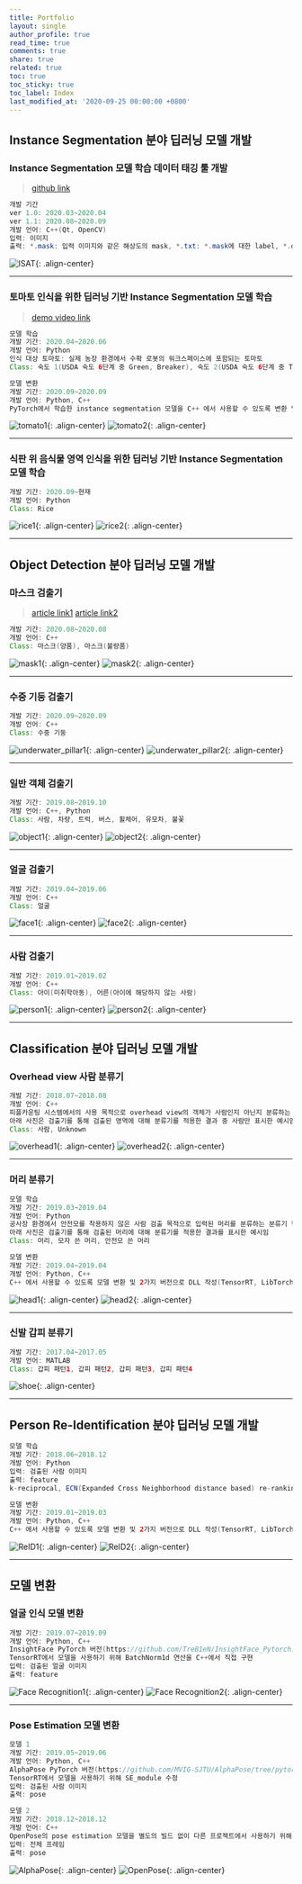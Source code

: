 ```yaml
---
title: Portfolio
layout: single
author_profile: true
read_time: true
comments: true
share: true
related: true
toc: true
toc_sticky: true
toc_label: Index
last_modified_at: '2020-09-25 00:00:00 +0800'
---
```


## Instance Segmentation 분야 딥러닝 모델 개발
### Instance Segmentation 모델 학습 데이터 태깅 툴 개발
> [github link](https://github.com/KITECH-AI-LAB/InstanceSegmentationAnnotationTool)

```java
개발 기간
ver 1.0: 2020.03~2020.04
ver 1.1: 2020.08~2020.09
개발 언어: C++(Qt, OpenCV)
입력: 이미지
출력: *.mask: 입력 이미지와 같은 해상도의 mask, *.txt: *.mask에 대한 label, *.dat: mask 생성을 위한 마커(실제 모델 학습에는 필요 없음)
```
![ISAT](../../assets/images/ISAT.png){: .align-center}

---

### 토마토 인식을 위한 딥러닝 기반 Instance Segmentation 모델 학습
> [demo video link](https://youtu.be/ewgW1aQRRyk)

```java
모델 학습
개발 기간: 2020.04~2020.06
개발 언어: Python
인식 대상 토마토: 실제 농장 환경에서 수확 로봇의 워크스페이스에 포함되는 토마토
Class: 숙도 1(USDA 숙도 6단계 중 Green, Breaker), 숙도 2(USDA 숙도 6단계 중 Turing, Pink), 숙도 3(USDA 숙도 6단계 중 Light Red, Red)

모델 변환
개발 기간: 2020.09~2020.09
개발 언어: Python, C++
PyTorch에서 학습한 instance segmentation 모델을 C++ 에서 사용할 수 있도록 변환 및 preprocess, forward, postprocess, visualize 등 함수로 구성된 DLL 작성(ONNX Runtime)
```
![tomato1](../../assets/images/tomato1.jpg){: .align-center}
![tomato2](../../assets/images/tomato2.jpg){: .align-center}

---

### 식판 위 음식물 영역 인식을 위한 딥러닝 기반 Instance Segmentation 모델 학습
<!-- Class: Rice, Soup, Side dish1, Side dish2, Side dish3 -->
```java
개발 기간: 2020.09~현재
개발 언어: Python
Class: Rice
```
![rice1](../../assets/images/rice1.jpg){: .align-center}
![rice2](../../assets/images/rice2.jpg){: .align-center}

---

## Object Detection 분야 딥러닝 모델 개발
### 마스크 검출기
>[article link1](http://naver.me/xBDFbMHS) [article link2](http://naver.me/xN9fk3cb)

```java
개발 기간: 2020.08~2020.08
개발 언어: C++
Class: 마스크(양품), 마스크(불량품)
```
![mask1](../../assets/images/mask1.png){: .align-center}
![mask2](../../assets/images/mask2.png){: .align-center}

---

### 수중 기둥 검출기
```java
개발 기간: 2020.09~2020.09
개발 언어: C++
Class: 수중 기둥
```
![underwater_pillar1](../../assets/images/underwater_pillar1.jpg){: .align-center}
![underwater_pillar2](../../assets/images/underwater_pillar2.jpg){: .align-center}

---

### 일반 객체 검출기
```java
개발 기간: 2019.08~2019.10
개발 언어: C++, Python
Class: 사람, 차량, 트럭, 버스, 휠체어, 유모차, 불꽃
```
![object1](../../assets/images/object1.jpg){: .align-center}
![object2](../../assets/images/object2.jpg){: .align-center}

---

### 얼굴 검출기
```java
개발 기간: 2019.04~2019.06
개발 언어: C++
Class: 얼굴
```
![face1](../../assets/images/face1.jpg){: .align-center}
![face2](../../assets/images/face2.jpg){: .align-center}

---

### 사람 검출기
```java
개발 기간: 2019.01~2019.02
개발 언어: C++
Class: 아이(미취학아동), 어른(아이에 해당하지 않는 사람)
```
![person1](../../assets/images/person1.jpg){: .align-center}
![person2](../../assets/images/person2.jpg){: .align-center}

---

## Classification 분야 딥러닝 모델 개발
### Overhead view 사람 분류기
```java
개발 기간: 2018.07~2018.08
개발 언어: C++
피플카운팅 시스템에서의 사용 목적으로 overhead view의 객체가 사람인지 아닌지 분류하는 이진 분류기 학습
아래 사진은 검출기를 통해 검출된 영역에 대해 분류기를 적용한 결과 중 사람만 표시한 예시임
Class: 사람, Unknown
```
![overhead1](../../assets/images/overhead1.jpg){: .align-center}
![overhead2](../../assets/images/overhead2.png){: .align-center}

---

### 머리 분류기
```java
모델 학습
개발 기간: 2019.03~2019.04
개발 언어: Python
공사장 환경에서 안전모를 착용하지 않은 사람 검출 목적으로 입력된 머리를 분류하는 분류기 학습
아래 사진은 검출기를 통해 검출된 머리에 대해 분류기를 적용한 결과를 표시한 예시임
Class: 머리, 모자 쓴 머리, 안전모 쓴 머리

모델 변환
개발 기간: 2019.04~2019.04
개발 언어: Python, C++
C++ 에서 사용할 수 있도록 모델 변환 및 2가지 버전으로 DLL 작성(TensorRT, LibTorch)
```
![head1](../../assets/images/head1.jpg){: .align-center}
![head2](../../assets/images/head2.png){: .align-center}

---

### 신발 갑피 분류기
```java
개발 기간: 2017.04~2017.05
개발 언어: MATLAB
Class: 갑피 패턴1, 갑피 패턴2, 갑피 패턴3, 갑피 패턴4
```
![shoe](../../assets/images/shoe.PNG){: .align-center}

---

## Person Re-Identification 분야 딥러닝 모델 개발
```java
모델 학습
개발 기간: 2018.06~2018.12
개발 언어: Python
입력: 검출된 사람 이미지
출력: feature
k-reciprocal, ECN(Expanded Cross Neighborhood distance based) re-ranking 구현

모델 변환
개발 기간: 2019.01~2019.03
개발 언어: Python, C++
C++ 에서 사용할 수 있도록 모델 변환 및 2가지 버전으로 DLL 작성(TensorRT, LibTorch)
```
![ReID1](../../assets/images/ReID1.png){: .align-center}
![ReID2](../../assets/images/ReID2.png){: .align-center}

---

## 모델 변환
### 얼굴 인식 모델 변환
```java
개발 기간: 2019.07~2019.09
개발 언어: Python, C++
InsightFace PyTorch 버전(https://github.com/TreB1eN/InsightFace_Pytorch)의 얼굴 인식 모델을 C++ 에서 사용할 수 있도록 변환 및 2가지 버전으로 DLL 작성(TensorRT, LibTorch)
TensorRT에서 모델을 사용하기 위해 BatchNorm1d 연산을 C++에서 직접 구현
입력: 검출된 얼굴 이미지
출력: feature
```
![Face Recognition1](../../assets/images/Face_Recognition1.png){: .align-center}
![Face Recognition2](../../assets/images/Face_Recognition2.png){: .align-center}

---

### Pose Estimation 모델 변환
```java
모델 1
개발 기간: 2019.05~2019.06
개발 언어: Python, C++
AlphaPose PyTorch 버전(https://github.com/MVIG-SJTU/AlphaPose/tree/pytorch)의 pose estimation 모델을 C++ 에서 사용할 수 있도록 변환 및 2가지 버전으로 DLL 작성(TensorRT, LibTorch)
TensorRT에서 모델을 사용하기 위해 SE_module 수정
입력: 검출된 사람 이미지
출력: pose

모델 2
개발 기간: 2018.12~2018.12
개발 언어: C++
OpenPose의 pose estimation 모델을 별도의 빌드 없이 다른 프로젝트에서 사용하기 위해 DLL 작성
입력: 전체 프레임
출력: pose
```
![AlphaPose](../../assets/images/AlphaPose.png){: .align-center}
![OpenPose](../../assets/images/OpenPose.png){: .align-center}